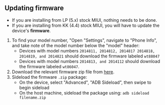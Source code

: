 ## Updating firmware

- If you are installing from LP (5.x) stock MIUI, nothing needs to be done.
- If you are installing from KK (4.4) stock MIUI, you will have to update the device's **firmware**.

1. To find your model number, "Open "Settings", navigate to "Phone Info", and take note of the model number below the "model" header:
      - Devices with model numbers `2014811, 2014812, 2014817 2014818, 2014819, and 2014821`
       should download the firmware labeled `wt88047`
      - Devices with model numbers `2014813, and 2014112` should download the firmware labeled
       `wt86047`.
2. Download the relevant firmware zip file from [here](https://www.androidfilehost.com/?w=files&flid=303434).
3. Sideload the firmware `.zip` package:
    * On the device, select "Advanced", "ADB Sideload", then swipe to begin sideload
    * On the host machine, sideload the package using: `adb sideload filename.zip`
